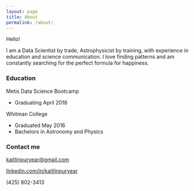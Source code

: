 ```yaml
---
layout: page
title: About
permalink: /about/
---
```


Hello! 

I am a Data Scientist by trade, Astrophysicist by training, with experience in education and science communication. I love finding patterns and am constantly searching for the perfect formula for happiness. 

### Education

Metis Data Science Bootcamp
- Graduating April 2018



Whitman College
- Graduated May 2016
- Bachelors in Astronomy and Physics

### Contact me

[kaitlinpuryear@gmail.com](mailto:kaitlinpuryear@gmail.com)

[linkedin.com/in/kaitlinpuryear](https://www.linkedin.com/in/kaitlinpuryear/)

(425) 802-3413
